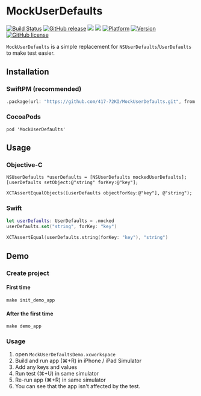 # MockUserDefaults
[![Build Status](https://travis-ci.com/417-72KI/MockUserDefaults.svg?branch=master)](https://travis-ci.com/417-72KI/MockUserDefaults)
[![GitHub release](https://img.shields.io/github/release/417-72KI/MockUserDefaults/all.svg)](https://github.com/417-72KI/MockUserDefaults/releases)
[![](https://img.shields.io/endpoint?url=https%3A%2F%2Fswiftpackageindex.com%2Fapi%2Fpackages%2F417-72KI%2FMockUserDefaults%2Fbadge%3Ftype%3Dswift-versions)](https://swiftpackageindex.com/417-72KI/MockUserDefaults)
[![](https://img.shields.io/endpoint?url=https%3A%2F%2Fswiftpackageindex.com%2Fapi%2Fpackages%2F417-72KI%2FMockUserDefaults%2Fbadge%3Ftype%3Dplatforms)](https://swiftpackageindex.com/417-72KI/MockUserDefaults)
[![Platform](http://img.shields.io/cocoapods/p/MockUserDefaults.svg?style=flat)](http://cocoapods.org/pods/MockUserDefaults)
[![Version](http://img.shields.io/cocoapods/v/MockUserDefaults.svg?style=flat)](http://cocoapods.org/pods/MockUserDefaults)
[![GitHub license](https://img.shields.io/badge/license-MIT-lightgrey.svg)](https://raw.githubusercontent.com/417-72KI/MockUserDefaults/master/LICENSE)

`MockUserDefaults` is a simple replacement for `NSUserDefaults`/`UserDefaults` to make test easier.

## Installation
### SwiftPM (recommended)
```swift:Package.swift
.package(url: "https://github.com/417-72KI/MockUserDefaults.git", from: "2.1.0"),
```

### CocoaPods
```ruby:Podfile
pod 'MockUserDefaults'
```

## Usage
### Objective-C
```objc
NSUserDefaults *userDefaults = [NSUserDefaults mockedUserDefaults];
[userDefaults setObject:@"string" forKey:@"key"];

XCTAssertEqualObjects([userDefaults objectForKey:@"key"], @"string");
```
### Swift
```swift
let userDefaults: UserDefaults = .mocked
userDefaults.set("string", forKey: "key")

XCTAssertEqual(userDefaults.string(forKey: "key"), "string")
```

## Demo
### Create project
#### First time

```
make init_demo_app
```

#### After the first time

```
make demo_app
```

### Usage

1. open `MockUserDefaultsDemo.xcworkspace`
1. Build and run app (⌘+R) in iPhone / iPad Simulator
1. Add any keys and values
1. Run test (⌘+U) in same simulator
1. Re-run app (⌘+R) in same simulator
1. You can see that the app isn't affected by the test.
